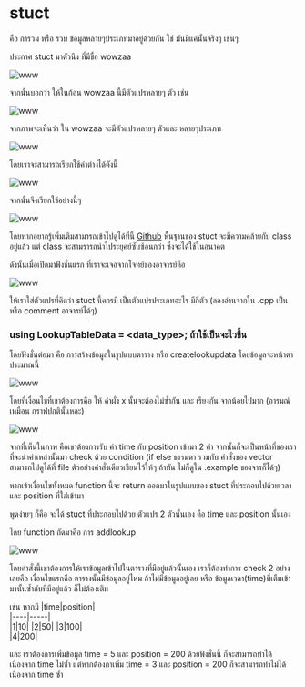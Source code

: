 # stuct 

คือ การวม หรือ รวบ ข้อมูลหลายๆประเภทมาอยู่ด้วยกัน ใช่ มันมีแค่นั้นจริงๆ
เช่นๆ 

ประกาศ stuct มาตัวนึง ที่มีชื่อ wowzaa

![www](https://cdn.discordapp.com/attachments/760118761348399148/1207114668628246609/image.png?ex=65de7824&is=65cc0324&hm=d63e779e5bd82c2fc7e7126ca721c7f5abfd299574a2fed1656bfecde5f2c541&)

จากนั้นบอกว่า ให้ในก้อน wowzaa นี้มีตัวแปรหลายๆ ตัว เช่น 

![www](https://cdn.discordapp.com/attachments/760118761348399148/1207115081930772480/image.png?ex=65de7886&is=65cc0386&hm=2d6307f0a2ac1e3d89053dc41b1ddee17e6e1958f92685c927d93f6f2e917a4f&)

จากภาพจะเห็นว่า ใน wowzaa จะมีตัวแปรหลายๆ ตัวและ หลายๆประเภท 

![www](https://cdn.discordapp.com/attachments/760118761348399148/1207117503021715456/image.png?ex=65de7ac7&is=65cc05c7&hm=155e88abf0a416ec3a0ce28a776fba03df0595ee7e881d055e935ae498a8e62c&)


โดยเราจะสามารถเรียกใช้ค่าต่างได้ดังนี้

![www](https://cdn.discordapp.com/attachments/760118761348399148/1207117503021715456/image.png?ex=65de7ac7&is=65cc05c7&hm=155e88abf0a416ec3a0ce28a776fba03df0595ee7e881d055e935ae498a8e62c&)


จากนั้นจึงเรียกใช้อย่างนี้ๆ 

![www](https://cdn.discordapp.com/attachments/760118761348399148/1207118028869734480/image.png?ex=65de7b45&is=65cc0645&hm=45db29e9291cac904d5a690b8c2d599e63545dd801cdf3337a77bca940f94c3e&
)

โดยหากอยากรู้เพิ่มเติมสามารถเข้าไปดูได้ที่นี้ [Github](https://github.com/Saifa36622/FIBO_LAB/blob/main/exlain_lab3/explain_basic_header_and_class.md) พื้นฐานของ stuct จะมีความคล้ายกับ class อยู่แล้ว แต่ class จะสามรารถนำไประยุคย์ซับซ้อนกว่า ซึ่งจะได้ใช้ในอนาคต

ดังนั้นเมื่อเปิดมาฟังชั่นแรก ที่เราจะเจอจากโจทย์ของอาจารย์คือ 

![www](https://cdn.discordapp.com/attachments/760118761348399148/1207119212120641566/image.png?ex=65de7c5f&is=65cc075f&hm=d44b95149792811028b82305a4f109536948bf594c2c51680ef10d00a74217e7&
)

ให้เราใส่ตัวแปรที่คิดว่า stuct นี้ควรมี เป็นตัวแปรประเภทอะไร มีกี่ตัว (ลองอ่านจากใน .cpp เป็น หรือ comment อาจารย์ได้ๆ)

### using LookupTableData = <data_type>; ถ้าใช้เป็นจะไวขึ้น

โดยฟังชั่นต่อมา คือ การสร้างข้อมูลในรูปแบบตาราง หรือ createlookupdata โดยข้อมูลจะหน้าตาประมาณนี้

![www](https://cdn.discordapp.com/attachments/760118761348399148/1207120536883306566/image.png?ex=65de7d9b&is=65cc089b&hm=53cf8c886027f832fe0808695e74f6481d5d7a1af88e2bf784bf659e2e36646e&
)

โดยที่เงื่อนไขที่เขาต้องการคือ ให้ ค่าผั่ง x นั้นจะต้องไม่ซ้ำกัน และ เรียงกัน จากน้อยไปมาก (อารมณ์เหมือน กราฟปกตินั้แหละ) 

![www](https://cdn.discordapp.com/attachments/760118761348399148/1207121191790182430/image.png?ex=65de7e37&is=65cc0937&hm=6b526d8a4f4cd00ddca27e4076b887d19044fbe753dab100366f8cf69c63401f&
)

จากที่เห็นในภาพ คือเขาต้องการรับ ค่า time กับ position เข้ามา 2 ค่า จากนั้นก็จะเป็นหน้าที่ของเราที่จะนำค่าเหล่านั้นมา check ด้วย condition (if else ธรรมดา รวมกับ คำสั่งของ vector สามารถไปดูได้ที่ file ตัวอย่างคำสั่งเดียวเขียนไว้ให้ๆ ถ้าทัน ไม่ก็ดูใน .example ของจารก็ได้ๆ)

หากเข้าเงื่อนไขทั้งหมด function นี้จะ return ออกมาในรูปแบบของ stuct ที่ประกอบไปด้วยเวลาและ position ที่ใส่เข้ามา 

พูดง่ายๆ ก็คือ จะได้ stuct ที่ประกอบไปด้วย ตัวแปร 2 ตัวนั้นเอง คือ time และ position นั้นเอง

โดย function ถัดมาคือ การ addlookup

![www](https://cdn.discordapp.com/attachments/760118761348399148/1207124768306892822/image.png?ex=65de818c&is=65cc0c8c&hm=41d1d61e222114ccb69cfd011961e61986588d04474814d2cb864d3247648457&
)

โดยคำสั่งนี้เขาต้องการให้เราข้อมูลเข้าไปในตารางที่มีอยู่แล้วนั้นเอง 
เราก็ต้องทำการ check 2 อย่างเลยคือ เงื่อนไขแรกคือ ตารางนั้นมีข้อมูลอยู่ไหม ถ้าไม่มีข้อมูลอยู่เลย หรือ ข้อมูลเวลา(time)ที่เตืมเข้ามานั้นซ้ำกับที่มีอยู่แล้ว ก็ไม่ต้องเติม

เช่น หากมึ 
|time|position|   
|----|-----|   
|1|10|
|2|50|
|3|100|  
|4|200|

และ เราต้องการเพิ่มข้อมูล time = 5 และ position = 200 ด้วยฟังชั่นนี้ ก็จะสามารถทำได้เนื่องจาก time ไม่ซ้ำ 
แต่หากต้องกาเพิ่ม time = 3 และ position = 200 ก็จะสามารถทำไม่ได้เนื่องจาก time ซ้ำ








